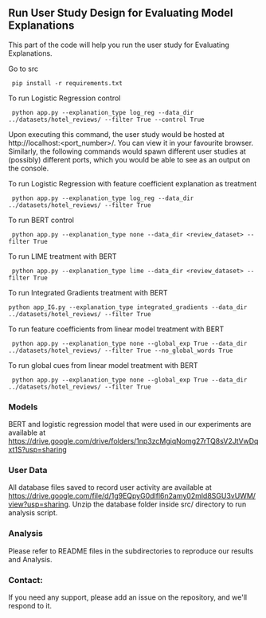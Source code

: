## Run User Study Design for Evaluating Model Explanations

This part of the code will help you run the user study for Evaluating Explanations.

 Go to src 
```
 pip install -r requirements.txt
```
To run Logistic Regression control
```
 python app.py --explanation_type log_reg --data_dir ../datasets/hotel_reviews/ --filter True --control True
```

Upon executing this command, the user study would be hosted at http://localhost:<port_number>/. You can view it in your favourite browser. Similarly, the following commands would spawn different user studies at (possibly) different ports, which you would be able to see as an output on the console. 


To run Logistic Regression with feature coefficient explanation as treatment
```
 python app.py --explanation_type log_reg --data_dir ../datasets/hotel_reviews/ --filter True
```
To run BERT control
```
 python app.py --explanation_type none --data_dir <review_dataset> --filter True
```
To run LIME treatment with BERT
```
 python app.py --explanation_type lime --data_dir <review_dataset> --filter True
```
To run Integrated Gradients treatment with BERT
```
python app_IG.py --explanation_type integrated_gradients --data_dir ../datasets/hotel_reviews/ --filter True
```
To run feature coefficients from linear model treatment with BERT
```
 python app.py --explanation_type none --global_exp True --data_dir ../datasets/hotel_reviews/ --filter True --no_global_words True 
```
To run global cues from linear model treatment with BERT
```
 python app.py --explanation_type none --global_exp True --data_dir ../datasets/hotel_reviews/ --filter True 
```

### Models

BERT and logistic regression model that were used in our experiments are available at  https://drive.google.com/drive/folders/1np3zcMgiqNomg27rTQ8sV2JtVwDqxt1S?usp=sharing


### User Data

All database files saved to record user activity are available at https://drive.google.com/file/d/1g9EQpyG0dlfl6n2amy02mld8SGU3vUWM/view?usp=sharing. Unzip the database folder inside src/ directory to run analysis script.

### Analysis

Please refer to README files in the subdirectories to reproduce our results and Analysis.

### Contact:

If you need any support, please add an issue on the repository, and we'll respond to it. 
